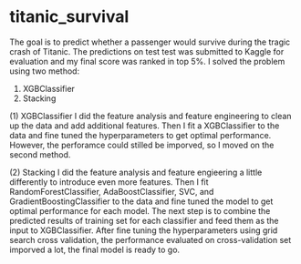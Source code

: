 # titanic_survival
The goal is to predict whether a passenger would survive during the tragic crash of Titanic.
The predictions on test test was submitted to Kaggle for evaluation and my final score was ranked in top 5%.
I solved the problem using two method:
1. XGBClassifier
2. Stacking

(1) XGBClassifier
I did the feature analysis and feature engineering to clean up the data and add additional features.
Then I fit a XGBClassifier to the data and fine tuned the hyperparameters to get optimal performance.
However, the perforamce could stilled be imporved, so I moved on the second method.

(2) Stacking
I did the feature analysis and feature engieering a little differently to introduce even more features.
Then I fit RandomForestClassifier, AdaBoostClassifier, SVC, and GradientBoostingClassifier to the data
and fine tuned the model to get optimal performance for each model.
The next step is to combine the predicted results of training set for each classifier and feed them as
the input to XGBClassifier. After fine tuning the hyperparameters using grid search cross validation, 
the performance evaluated on cross-validation set imporved a lot, the final model is ready to go.
